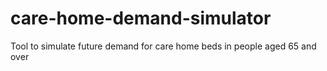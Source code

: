 # care-home-demand-simulator
Tool to simulate future demand for care home beds in people aged 65 and over
